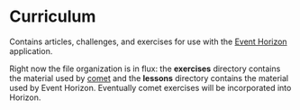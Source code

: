 # Curriculum

Contains articles, challenges, and exercises for use with the [Event Horizon][event-horizon] application.

Right now the file organization is in flux: the **exercises** directory contains the material used by [comet][comet] and the **lessons** directory contains the material used by Event Horizon. Eventually comet exercises will be incorporated into Horizon.

[event-horizon]: https://github.com/atsheehan/event_horizon
[comet]: https://github.com/LaunchAcademy/comet
